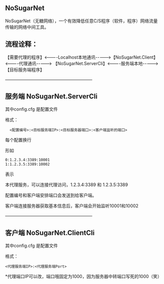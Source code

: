 ## NoSugarNet

NoSugarNet（无糖网络），一个有效降低任意C/S程序（软件，程序）网络流量传输的网络中间工具。



## 流程诠释：

【需要代理的程序】<----Localhost本地通讯----->【NoSugarNet.Client】 <----代理通讯-----> 【NoSugarNet.ServerCli】<----服务端本地-----> 【目标服务端程序】

————————————————————

## 服务端 NoSugarNet.ServerCli

其中config.cfg 是配置文件

格式：

```
  <配置编号>:<目标服务端IP>:<目标服务器端口>:<客户端监听的端口>
```

每个配置换行

形如

```
0:1.2.3.4:3389:10001
1:1.2.3.5:3389:10002
```

表示

本代理服务，可以连接代理访问，1.2.3.4:3389 和 1.2.3.5:3389 

配置编号和客户端安排端口会发送到给客户端。

客户端连接服务器获取基本信息后，客户端会开始监听10001和10002

————————————————————

## 客户端 NoSugarNet.ClientCli

其中config.cfg 是配置文件

格式：

```
<代理服务端IP>:<代理服务端Port>
```

*代理端口IP可以改，端口哦固定为1000，因为服务器中转端口写死的1000（笑）



